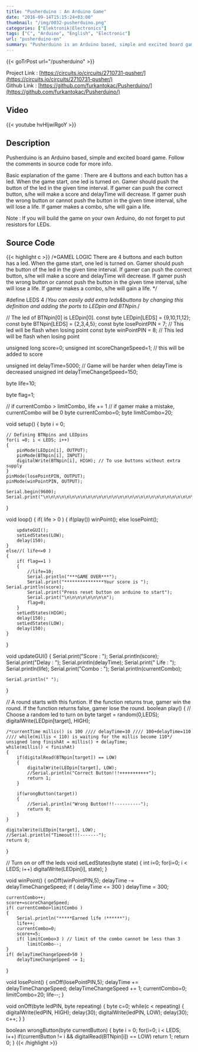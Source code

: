 ```yaml
---
title: "Pusherduino : An Arduino Game"
date: "2016-09-14T15:15:24+03:00"
thumbnail: "/img/0032-pusherduino.png"
categories: ["Elektronik|Electronics"]
tags: ["C", "Arduino", "English", "Electronic"]
url: "pusherduino-en"
summary: "Pusherduino is an Arduino based, simple and excited board game. Follow the comments in source code for more info. There are 4 buttons and each button has a led. When the game start, one led is turned on. Gamer should push the button of the led in the given time interval."
---
```


{{< goTrPost url="/pusherduino" >}} <br>

Project Link : [https://circuits.io/circuits/2710731-pusher/](https://circuits.io/circuits/2710731-pusher/) </br>
Github Link : [https://github.com/furkantokac/Pusherduino/](https://github.com/furkantokac/Pusherduino/)

## Video

{{< youtube hvHljwiRgoY >}} </br>


## Description

Pusherduino is an Arduino based, simple and excited board game. Follow the comments in source code for more info.

Basic explanation of the game : There are 4 buttons and each button has a led. When the game start, one led is turned on. Gamer should push the button of the led in the given time interval. If gamer can push the correct button, s/he will make a score and delayTime will decrease. If gamer push the wrong button or cannot push the button in the given time interval, s/he will lose a life. If gamer makes a combo, s/he will gain a life.

Note : If you will build the game on your own Arduino, do not forget to put resistors for LEDs.


## Source Code

{{< highlight c >}}
/*GAMEL LOGIC
There are 4 buttons and each button has a led. When the game start, one led is turned on.
Gamer should push the button of the led in the given time interval. If gamer can push the
correct button, s/he will make a score and delayTime will decrease. If gamer push the wrong
button or cannot push the button in the given time interval, s/he will lose a life. If gamer
makes a combo, s/he will gain a life.
*/

#define LEDS 4
/*You can easily add extra leds&buttons by changing this definition and adding the ports
to LEDpin and BTNpin.*/

// The led of BTNpin[0] is LEDpin[0].
const byte LEDpin[LEDS] = {9,10,11,12};
const byte BTNpin[LEDS] = {2,3,4,5};
const byte losePointPIN = 7; // This led will be flash when losing point
const byte winPointPIN  = 8; // This led will be flash when losing point

unsigned long score=0;
unsigned int scoreChangeSpeed=1; // this will be added to score

unsigned int delayTime=5000; // Game will be harder when delayTime is decreased
unsigned int delayTimeChangeSpeed=150;

byte life=10;

byte flag=1;

// if currentCombo > limitCombo, life += 1
// if gamer make a mistake, currentCombo will be 0
byte currentCombo=0;
byte limitCombo=20;

void setup()
{
    byte i = 0;
    
    // Defining BTNpins and LEDpins
    for(i =0; i < LEDS; i++)
    {
        pinMode(LEDpin[i], OUTPUT);
        pinMode(BTNpin[i], INPUT);
        digitalWrite(BTNpin[i], HIGH); // To use buttons without extra supply
    }
    pinMode(losePointPIN, OUTPUT);
    pinMode(winPointPIN, OUTPUT);
    
    Serial.begin(9600);
    Serial.print("\n\n\n\n\n\n\n\n\n\n\n\n\n\n\n\n\n\n\n\n\n\n\n\n\n\n\n\n\n\n\n\n\n\n\n\n\n\n\n\n\n\n\n\n");
}

void loop()
{
    if( life > 0 )
    {
        if(play())
            winPoint();
        else
            losePoint();

        updateGUI();
        setLedStates(LOW);
        delay(150);
    }
    else//( life<=0 )
    {
        if( flag==1 )
        {
            //life=10;
            Serial.println("***GAME OVER***");
            Serial.print("***************Your score is "); Serial.println(score);
            Serial.print("Press reset button on arduino to start");
            Serial.print("\n\n\n\n\n\n\n\n");
            flag=0;
        }
        setLedStates(HIGH);
        delay(150);
        setLedStates(LOW);
        delay(150);
    }
}

void updateGUI()
{
    Serial.print("Score : "); Serial.println(score);
    Serial.print("Delay : "); Serial.println(delayTime);
    Serial.print(" Life : "); Serial.println(life);
    Serial.print("Combo : "); Serial.println(currentCombo);
    
    Serial.println(" ");
}

// A round starts with this funtion. If the function returns true, gamer win the round. If the function returns false, gamer lose the round.
boolean play()
{
    // Choose a random led to turn on
    byte target = random(0,LEDS);
    digitalWrite(LEDpin[target], HIGH);
  
    /*currentTime millis() is 100 //// delayTime=10 //// 100+delayTime=110 //// while(millis < 110) is waiting for the millis become 110*/
    unsigned long finishAt = millis() + delayTime;
    while(millis() < finishAt)
    {
        if(digitalRead(BTNpin[target]) == LOW) 
        {
            digitalWrite(LEDpin[target], LOW);
            //Serial.println("Correct Button!!!+++++++++++");
            return 1;
        }
    
        if(wrongButton(target))
        {
            //Serial.println("Wrong Button!!!----------");
            return 0;
        }
    }
  
    digitalWrite(LEDpin[target], LOW);
    //Serial.println("Timeout!!!-------");
    return 0;
}

// Turn on or off the leds
void setLedStates(byte state)
{
    int i=0;
    for(i=0; i < LEDS; i++)
        digitalWrite(LEDpin[i], state);
}

void winPoint()
{
    onOff(winPointPIN,5);
    delayTime -= delayTimeChangeSpeed;
    if ( delayTime <= 300 )
        delayTime = 300;
    
    currentCombo++;
    score+=scoreChangeSpeed;
    if( currentCombo>limitCombo )
    {
        Serial.println("*****Earned life !******");
        life++;
        currentCombo=0;
        score+=5;
        if( limitCombo>3 ) // limit of the combo cannot be less than 3
            limitCombo--;
    }
    if( delayTimeChangeSpeed>50 )
        delayTimeChangeSpeed -= 1;
}

void losePoint()
{
    onOff(losePointPIN,5);
    delayTime += delayTimeChangeSpeed;
    delayTimeChangeSpeed += 1;
    currentCombo=0;
    limitCombo=20;
    life--;
}

void onOff(byte ledPIN, byte repeating)
{
    byte c=0;
    while(c < repeating)
    {
        digitalWrite(ledPIN, HIGH);
        delay(30);
        digitalWrite(ledPIN, LOW);
        delay(30);
        c++;
    }
}

boolean wrongButton(byte currentButton)
{
    byte i = 0;
    for(i=0; i < LEDS; i++)
        if(currentButton != i && digitalRead(BTNpin[i]) == LOW)
            return 1;
    return 0;
}
{{< /highlight >}}
